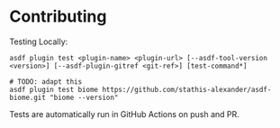 # Contributing

Testing Locally:

```shell
asdf plugin test <plugin-name> <plugin-url> [--asdf-tool-version <version>] [--asdf-plugin-gitref <git-ref>] [test-command*]

# TODO: adapt this
asdf plugin test biome https://github.com/stathis-alexander/asdf-biome.git "biome --version"
```

Tests are automatically run in GitHub Actions on push and PR.
